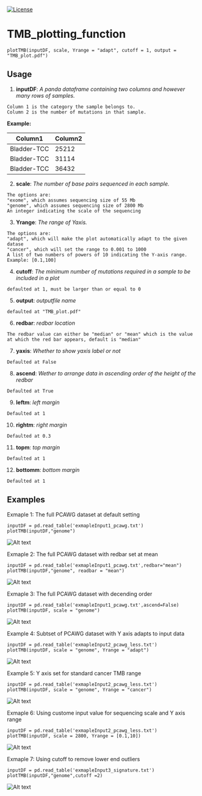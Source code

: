 [![License](https://img.shields.io/badge/License-BSD\%202--Clause-orange.svg)](https://opensource.org/licenses/BSD-2-Clause)


# TMB_plotting_function

```
plotTMB(inputDF, scale, Yrange = "adapt", cutoff = 1, output = "TMB_plot.pdf")
```
## Usage

1. **inputDF**:  *A panda dataframe containing two columns and however many rows of samples.* 
```
Column 1 is the category the sample belongs to. 
Column 2 is the number of mutations in that sample.
```            
**Example:**

| Column1 | Column2 |
|-------------|-------|
| Bladder-TCC | 25212 |
| Bladder-TCC | 31114 |
| Bladder-TCC | 36432 |
    

2. **scale**:  *The number of base pairs sequenced in each sample.*
```
The options are: 
"exome", which assumes sequencing size of 55 Mb
"genome", which assumes sequencing size of 2800 Mb
An integer indicating the scale of the sequencing
```
3. **Yrange**:  *The range of Yaxis.*
```
The options are:
"adapt", which will make the plot automatically adapt to the given datase
"cancer", which will set the range to 0.001 to 1000
A list of two numbers of powers of 10 indicating the Y-axis range. Example: [0.1,100]
```
4. **cutoff**:  *The minimum number of mutations required in a sample to be included in a plot*
```
defaulted at 1, must be larger than or equal to 0
```
5. **output**:  *outputfile name*
```
defaulted at "TMB_plot.pdf"
```
6. **redbar**:  *redbar location*
```
The redbar value can either be "median" or "mean" which is the value at which the red bar appears, default is "median"
```
7. **yaxis**:  *Whether to show yaxis label or not*
```
Defaulted at False
```
8. **ascend**:  *Wether to arrange data in ascending order of the height of the redbar*
```
Defaulted at True
```
9. **leftm**:  *left margin*
```
Defaulted at 1
```
10. **rightm**:  *right margin*
```
Defaulted at 0.3
```
11. **topm**:  *top margin*
```
Defaulted at 1
```
12. **bottomm**:  *bottom margin*
```
Defaulted at 1
```
## Examples

Exmaple 1:  The full PCAWG dataset at default setting
```
inputDF = pd.read_table('exmapleInput1_pcawg.txt')
plotTMB(inputDF,"genome")
```
![Alt text](plots/E1_default.png?raw=true "Exmaple 1: full PCAWG dataset")

Exmaple 2:  The full PCAWG dataset with redbar set at mean
```
inputDF = pd.read_table('exmapleInput1_pcawg.txt',redbar="mean")
plotTMB(inputDF,"genome", readbar = "mean")
```
![Alt text](plots/E1_mean.png?raw=true "Exmaple 2: full PCAWG dataset")

Exmaple 3:  The full PCAWG dataset with decending order
```
inputDF = pd.read_table('exmapleInput1_pcawg.txt',ascend=False)
plotTMB(inputDF, scale = "genome")
```
![Alt text](plots/E1_descend.png?raw=true "Exmaple 3: full PCAWG dataset")

Example 4:  Subtset of PCAWG dataset with Y axis adapts to input data
```
inputDF = pd.read_table('exmapleInput2_pcawg_less.txt')
plotTMB(inputDF, scale = "genome", Yrange = "adapt")
```
![Alt text](plots/E2_adapt.png?raw=true "Example 4:Y axis adapts to input data")


Example 5:  Y axis set for standard cancer TMB range
```
inputDF = pd.read_table('exmapleInput2_pcawg_less.txt')
plotTMB(inputDF, scale = "genome", Yrange = "cancer")
```
![Alt text](plots/E2_cancer.png?raw=true "Example 5:Y axis set for standard cancer TMB")


Exmaple 6:  Using custome input value for sequencing scale and Y axis range
```
inputDF = pd.read_table('exmapleInput2_pcawg_less.txt')
plotTMB(inputDF, scale = 2800, Yrange = [0.1,10])
```
![Alt text](plots/E2_custome.png?raw=true "Exmaple 6: custome input value for sequencing scale and Y axis range")


Exmaple 7:  Using cutoff to remove lower end outliers
```
inputDF = pd.read_table('exmapleInput3_signature.txt')
plotTMB(inputDF,"genome",cutoff =2)
```
![Alt text](plots/E3_cutoff.png?raw=true "Exmaple 7: Cutoff")

